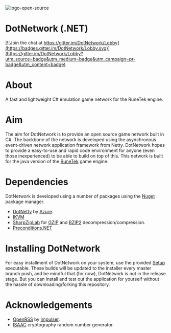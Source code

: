 ![logo-open-source](https://github.com/jordanabrahambaws/DotNetwork/blob/master/logo.ico?raw=true)

# DotNetwork (.NET)
[![Join the chat at https://gitter.im/DotNetwork/Lobby](https://badges.gitter.im/DotNetwork/Lobby.svg)](https://gitter.im/DotNetwork/Lobby?utm_source=badge&utm_medium=badge&utm_campaign=pr-badge&utm_content=badge)

# About
A fast and lightweight C# emulation game network for the RuneTek engine.

# Aim
The aim for DotNetwork is to provide an open source game network built in C#. The backbone of the network is developed using the asynchronous event-driven network application framework from Netty. DotNetwork hopes to provide a easy-to-use and rapid code environment for anyone (even those inexperienced) to be able to build on top of this. This network is built for the java version of the [RuneTek](http://runescape.wikia.com/wiki/RuneTek) game engine.

# Dependencies
DotNetwork is developed using a number of packages using the [Nuget](https://www.nuget.org/) package manager.
- [DotNetty](https://github.com/Azure/DotNetty) by [Azure](https://github.com/Azure/).
- [IKVM](https://www.nuget.org/packages/IKVM/)
- [SharpZipLab](https://icsharpcode.github.io/SharpZipLib/) for [GZIP](https://en.wikipedia.org/wiki/Gzip) and [BZIP2](https://en.wikipedia.org/wiki/Bzip2) decompression/compression.
- [Preconditions.NET](https://www.nuget.org/packages/Preconditions.NET/)

# Installing DotNetwork
For easy installment of DotNetwork on your system, use the provided [Setup](https://github.com/jordanabrahambaws/DotNetwork/blob/master/Installer/setup.exe) executable. These builds will be updated to the installer every master branch push, and be mindful that (for now), DotNetwork is not in the release stage. But you can install and test out the application for yourself without the hassle of downloading/forking this repository.

# Acknowledgements
- [OpenRSS](https://github.com/Impulser/OpenRSS) by [Impulser](https://github.com/Impulser).
- [ISAAC](http://www.burtleburtle.net/bob/rand/isaacafa.html) cryptography random number generator.
